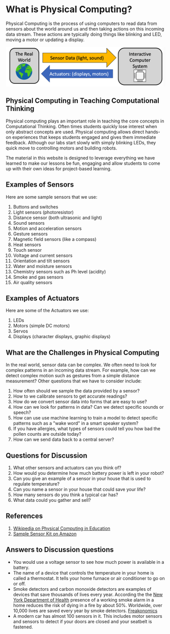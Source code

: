 # What is Physical Computing?

Physical Computing is the process of using computers to read data from sensors about the world around us and then taking actions on this incoming data stream.  These actions are typically doing things like blinking and LED, moving a motor or updating a display.

![](../img/physical-computing.png)

## Physical Computing in Teaching Computational Thinking

Physical computing plays an important role in teaching the core concepts in Computational Thinking.  Often times students quickly lose interest when only abstract concepts are used.  Physical computing allows direct hands-on experiences that keeps students engaged and gives them immediate feedback.  Although our labs start slowly with simply blinking LEDs, they quick move to controlling motors and building robots.

The material in this website is designed to leverage everything we have learned to make our lessons be fun, engaging and allow students to come up with their own ideas for project-based learning.

## Examples of Sensors

Here are some sample sensors that we use:

1. Buttons and switches
2. Light sensors (photoresistor)
3. Distance sensor (both ultrasonic and light)
4. Sound sensors
5. Motion and acceleration sensors
6. Gesture sensors
7. Magnetic field sensors (like a compass)
8. Heat sensors
9. Touch sensor
10. Voltage and current sensors
11. Orientation and tilt sensors
12. Water and moisture sensors
13. Chemistry sensors such as Ph level (acidity)
14. Smoke and gas sensors
15. Air quality sensors

## Examples of Actuators

Here are some of the Actuators we use:

1. LEDs
2. Motors (simple DC motors)
3. Servos
4. Displays (character displays, graphic displays)

## What are the Challenges in Physical Computing

In the real world, sensor data can be complex.  We often need to look for complex patterns in an incoming data stream.  For example, how can we detect complex motion such as gestures from a simple distance measurement?  Other questions that we have to consider include:

1. How often should we sample the data provided by a sensor?
2. How to we calibrate sensors to get accurate readings?
3. How do we convert sensor data into forms that are easy to use?
4. How can we look for patterns in data?  Can we detect specific sounds or speech?
5. How can use use machine learning to train a model to detect specific patterns such as a "wake word" in a smart speaker system?
9. If you have allergies, what types of sensors could tell you how bad the pollen counts are outside today?
10. How can we send data back to a central server?


## Questions for Discussion

1. What other sensors and actuators can you think of?
2. How would you determine how much battery power is left in your robot?
6. Can you give an example of a sensor in your house that is used to regulate temperature?
7. Can you name a sensor in your house that could save your life?
8. How many sensors do you think a typical car has?
11. What data could you gather and sell?
    
## References
1. [Wikipedia on Physical Computing in Education](https://en.wikipedia.org/wiki/Physical_computing#In_Education)
2. [Sample Sensor Kit on Amazon](https://www.amazon.com/kuman-K5-USFor-Raspberry-Projects-Tutorials/dp/B016D5L5KE)


## Answers to Discussion questions

* You would use a voltage sensor to see how much power is available in a battery.
* The name of a device that controls the temperature in your home is called a thermostat.  It tells your home furnace or air conditioner to go on or off.
* Smoke detectors and carbon monoxide detectors are examples of devices that save thousands of lives every year.  According the the [New York Department of Health](https://www.health.ny.gov/prevention/injury_prevention/children/toolkits/fire/smoke_alarms_effective_preventing_deaths.htm) presence of a working smoke alarm in a home reduces the risk of dying in a fire by about 50%.  Worldwide, over 10,000 lives are saved every year by smoke detectors. [Freakonomics](https://freakonomics.com/2012/02/how-many-lives-do-smoke-alarms-really-save/)
* A modern car has almost 100 sensors in it.  This includes motor sensors and sensors to detect if your doors are closed and your seatbelt is fastened.

